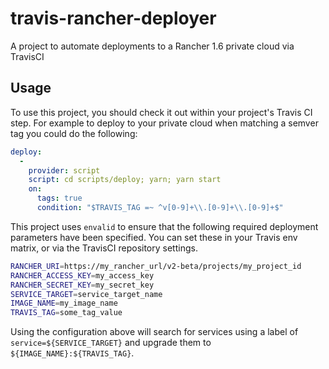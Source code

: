 # travis-rancher-deployer
A project to automate deployments to a Rancher 1.6 private cloud via TravisCI

## Usage

To use this project, you should check it out within your project's Travis CI step. For example to deploy to your private cloud when matching a semver tag you could do the following:

```yaml
deploy:
  -
    provider: script
    script: cd scripts/deploy; yarn; yarn start
    on:
      tags: true
      condition: "$TRAVIS_TAG =~ ^v[0-9]+\\.[0-9]+\\.[0-9]+$"
```

This project uses `envalid` to ensure that the following required deployment parameters have been specified. You can set these in your Travis env matrix, or via the TravisCI repository settings.

```bash
RANCHER_URI=https://my_rancher_url/v2-beta/projects/my_project_id
RANCHER_ACCESS_KEY=my_access_key
RANCHER_SECRET_KEY=my_secret_key
SERVICE_TARGET=service_target_name
IMAGE_NAME=my_image_name
TRAVIS_TAG=some_tag_value
```

Using the configuration above will search for services using a label of `service=${SERVICE_TARGET}` and upgrade them to `${IMAGE_NAME}:${TRAVIS_TAG}`.
